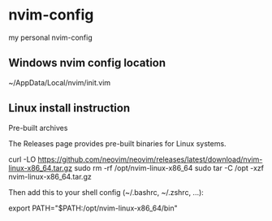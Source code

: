 # nvim-config
my personal nvim-config

## Windows nvim config location
~/AppData/Local/nvim/init.vim

## Linux install instruction
Pre-built archives

The Releases page provides pre-built binaries for Linux systems.

curl -LO https://github.com/neovim/neovim/releases/latest/download/nvim-linux-x86_64.tar.gz
sudo rm -rf /opt/nvim-linux-x86_64
sudo tar -C /opt -xzf nvim-linux-x86_64.tar.gz

Then add this to your shell config (~/.bashrc, ~/.zshrc, ...):

export PATH="$PATH:/opt/nvim-linux-x86_64/bin"
